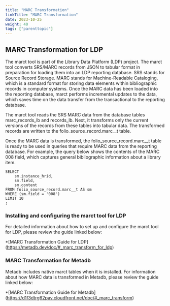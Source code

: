 ```yaml
---
title: "MARC Transformation"
linkTitle: "MARC Transformation"
date: 2023-10-25
weight: 40
tags: ["parenttopic"]
---
```


## MARC Transformation for LDP 

The marct tool is part of the Library Data Platform (LDP) project. The marct tool converts SRS/MARC records from JSON to tabular format in preparation for loading them into an LDP reporting database. SRS stands for Source Record Storage. MARC stands for Machine-Readable Cataloging, which is a standard format for storing data elements within bibliographic records in computer systems. Once the MARC data has been loaded into the reporting database, marct performs incremental updates to the data, which saves time on the data transfer from the transactional to the reporting database.

The marct tool reads the SRS MARC data from the database tables marc_records_lb and records_lb. Next, it transforms only the current versions of the records from these tables into tabular data. The transformed records are written to the folio_source_record.marc__t table.

Once the MARC data is transformed, the folio_source_record.marc__t table is ready to be used in queries that require MARC data from the reporting database. For example, the query below shows the contents of the MARC 008 field, which captures general bibliographic information about a library item.

```
SELECT
	sm.instance_hrid,
	sm.field,
	sm.content
FROM folio_source_record.marc__t AS sm
WHERE (sm.field = '008')	 
LIMIT 10
;
```

### Installing and configuring the marct tool for LDP

For detailed information about how to set up and configure the marct tool for LDP, please review the guide linked below:

*[MARC Transformation Guide for LDP] (https://metadb.dev/doc/#_marc_transform_for_ldp)


### MARC Transformation for Metadb

Metadb includes native marct tables when it is installed. For information about how MARC data is transformed in Metadb, please review the guide linked below:

*[MARC Transformation Guide for Metadb] (https://d1f3dtrg62pav.cloudfront.net/doc/#_marc_transform)


